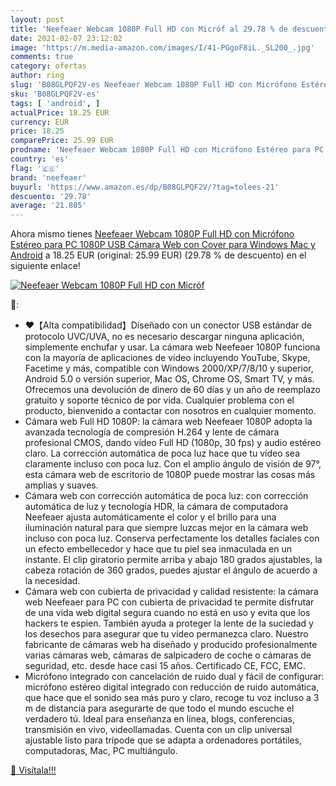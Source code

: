 ```yaml
---
layout: post
title: 'Neefeaer Webcam 1080P Full HD con Micróf al 29.78 % de descuento'
date: 2021-02-07 23:12:02
image: 'https://m.media-amazon.com/images/I/41-PGgoF8iL._SL200_.jpg'
comments: true
category: ofertas
author: ring
slug: 'B08GLPQF2V-es Neefeaer Webcam 1080P Full HD con Micrófono Estéreo para...'
sku: 'B08GLPQF2V-es'
tags: [ 'android', ]
actualPrice: 18.25 EUR
currency: EUR
price: 18.25
comparePrice: 25.99 EUR
prodname: 'Neefeaer Webcam 1080P Full HD con Micrófono Estéreo para PC  1080P USB Cámara Web con Cover para Windows  Mac y Android'
country: 'es'
flag: '🇪🇸'
brand: 'neefeaer'
buyurl: 'https://www.amazon.es/dp/B08GLPQF2V/?tag=tolees-21'
descuento: '29.78'
average: '21.805'
---
```


Ahora mismo tienes [Neefeaer Webcam 1080P Full HD con Micrófono Estéreo para PC  1080P USB Cámara Web con Cover para Windows  Mac y Android](https://www.amazon.es/dp/B08GLPQF2V/?tag=tolees-21) a 18.25 EUR (original: 25.99 EUR) (29.78 %  de descuento) en el siguiente enlace!

[![Neefeaer Webcam 1080P Full HD con Micróf](https://m.media-amazon.com/images/I/41-PGgoF8iL._SL200_.jpg)](https://www.amazon.es/dp/B08GLPQF2V/?tag=tolees-21)

🔎:

- ❤【Alta compatibilidad】Diseñado con un conector USB estándar de protocolo UVC/UVA, no es necesario descargar ninguna aplicación, simplemente enchufar y usar. La cámara web Neefeaer 1080P funciona con la mayoría de aplicaciones de vídeo incluyendo YouTube, Skype, Facetime y más, compatible con Windows 2000/XP/7/8/10 y superior, Android 5.0 o versión superior, Mac OS, Chrome OS, Smart TV, y más. Ofrecemos una devolución de dinero de 60 días y un año de reemplazo gratuito y soporte técnico de por vida. Cualquier problema con el producto, bienvenido a contactar con nosotros en cualquier momento.
- Cámara web Full HD 1080P: la cámara web Neefeaer 1080P adopta la avanzada tecnología de compresión H.264 y lente de cámara profesional CMOS, dando vídeo Full HD (1080p, 30 fps) y audio estéreo claro. La corrección automática de poca luz hace que tu vídeo sea claramente incluso con poca luz. Con el amplio ángulo de visión de 97°, esta cámara web de escritorio de 1080P puede mostrar las cosas más amplias y suaves.
- Cámara web con corrección automática de poca luz: con corrección automática de luz y tecnología HDR, la cámara de computadora Neefeaer ajusta automáticamente el color y el brillo para una iluminación natural para que siempre luzcas mejor en la cámara web incluso con poca luz. Conserva perfectamente los detalles faciales con un efecto embellecedor y hace que tu piel sea inmaculada en un instante. El clip giratorio permite arriba y abajo 180 grados ajustables, la cabeza rotación de 360 grados, puedes ajustar el ángulo de acuerdo a la necesidad.
- Cámara web con cubierta de privacidad y calidad resistente: la cámara web Neefeaer para PC con cubierta de privacidad te permite disfrutar de una vida web digital segura cuando no está en uso y evita que los hackers te espien. También ayuda a proteger la lente de la suciedad y los desechos para asegurar que tu vídeo permanezca claro. Nuestro fabricante de cámaras web ha diseñado y producido profesionalmente varias cámaras web, cámaras de salpicadero de coche o cámaras de seguridad, etc. desde hace casi 15 años. Certificado CE, FCC, EMC.
- Micrófono integrado con cancelación de ruido dual y fácil de configurar: micrófono estéreo digital integrado con reducción de ruido automática, que hace que el sonido sea más puro y claro, recoge tu voz incluso a 3 m de distancia para asegurarte de que todo el mundo escuche el verdadero tú. Ideal para enseñanza en línea, blogs, conferencias, transmisión en vivo, videollamadas. Cuenta con un clip universal ajustable listo para trípode que se adapta a ordenadores portátiles, computadoras, Mac, PC multiángulo.

[🛒 Visítala!!!](https://www.amazon.es/dp/B08GLPQF2V/?tag=tolees-21)
